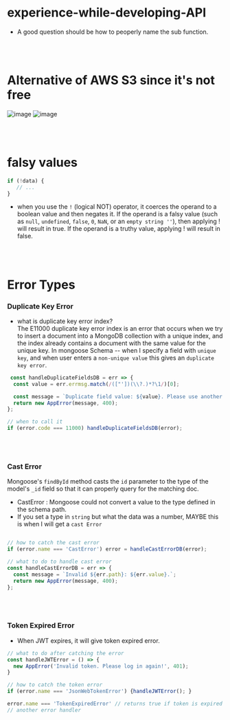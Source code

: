 # experience-while-developing-API
* A good question should be how to peoperly name the sub function.

<br>
<br>

# Alternative of AWS S3 since it's not free
![image](https://github.com/MahinulAbid2/experience-while-developing-API/assets/70069009/d877cf96-9458-47a7-831e-4f060b78fe5d)
![image](https://github.com/MahinulAbid2/experience-while-developing-API/assets/70069009/c9fcea53-fec0-42f3-b487-2e8e8e7e9b99)

<br>
<br>

# falsy values 
```javascript
if (!data) {
   // ...
}
```
* when you use the `!` (logical NOT) operator, it coerces the operand to a boolean value and then negates it. If the operand is a falsy value (such as `null`, `undefined`, `false`, `0`, `NaN`, or an `empty string ''`), then applying ! will result in true. If the operand is a truthy value, applying ! will result in false.


<br>
<br>

# Error Types
### Duplicate Key Error
* what is duplicate key error index? <br> The E11000 duplicate key error index is an error that occurs when we try to insert a document into a MongoDB collection with a unique index, and the index already contains a document with the same value for the unique key. In mongoose Schema -- when I specify a field with `unique key`, and when user enters a `non-unique value` this gives an `duplicate key error`.
```javascript
 const handleDuplicateFieldsDB = err => {
  const value = err.errmsg.match(/(["'])(\\?.)*?\1/)[0];

  const message = `Duplicate field value: ${value}. Please use another value!`;
  return new AppError(message, 400);
};

// when to call it
if (error.code === 11000) handleDuplicateFieldsDB(error);
```

<br>
<br>

### Cast Error
Mongoose's `findById` method casts the `id` parameter to the type of the model's `_id` field so that it can properly query for the matching doc. 
* CastError : Mongoose could not convert a value to the type defined in the schema path. 
* If you set a type in `string` but what the data was a number, MAYBE this is when I will get a `cast Error`
```javascript

// how to catch the cast error
if (error.name === 'CastError') error = handleCastErrorDB(error);

// what to do to handle cast error
const handleCastErrorDB = err => {
  const message = `Invalid ${err.path}: ${err.value}.`;
  return new AppError(message, 400);
};

```

<br>
<br>

### Token Expired Error
* When JWT expires, it will give token expired error.
```javascript
// what to do after catching the error
const handleJWTError = () => {
  new AppError('Invalid token. Please log in again!', 401);
}

// how to catch the token error 
if (error.name === 'JsonWebTokenError') {handleJWTError(); }

error.name === 'TokenExpiredError' // returns true if token is expired
// another error handler
```




